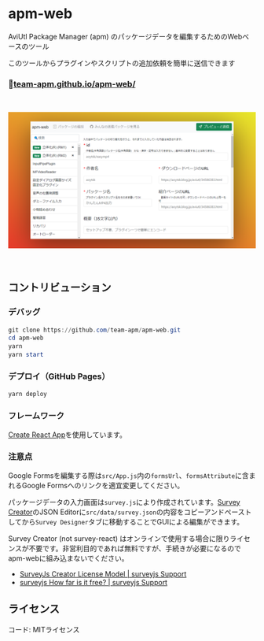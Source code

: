 # apm-web

AviUtl Package Manager (apm) のパッケージデータを編集するためのWebベースのツール

このツールからプラグインやスクリプトの追加依頼を簡単に送信できます

### 🔗[team-apm.github.io/apm-web/](https://team-apm.github.io/apm-web/)

<br>

![スクリーンショット](./img/screen1.png)

<br>

## コントリビューション

### デバッグ

```powershell
git clone https://github.com/team-apm/apm-web.git
cd apm-web
yarn
yarn start
```

### デプロイ（GitHub Pages）

```powershell
yarn deploy
```

### フレームワーク

[Create React App](https://github.com/facebook/create-react-app)を使用しています。

### 注意点

Google Formsを編集する際は`src/App.js`内の`formsUrl`、`formsAttribute`に含まれるGoogle Formsへのリンクを適宜変更してください。

パッケージデータの入力画面は`survey.js`により作成されています。[Survey Creator](https://surveyjs.io/create-survey)のJSON Editorに`src/data/survey.json`の内容をコピーアンドペーストしてから`Survey Designer`タブに移動することでGUIによる編集ができます。

Survey Creator (not survey-react) はオンラインで使用する場合に限りライセンスが不要です。非営利目的であれば無料ですが、手続きが必要になるのでapm-webに組み込まないでください。

- [SurveyJs Creator License Model | surveyjs Support](https://web.archive.org/web/20220219115047/https://surveyjs.answerdesk.io/ticket/details/t8256/surveyjs-creator-license-model)
- [surveyjs How far is it free? | surveyjs Support](https://web.archive.org/web/20220219115407/https://surveyjs.answerdesk.io/ticket/details/t2733/surveyjs-how-far-is-it-free)

## ライセンス

コード: MITライセンス
